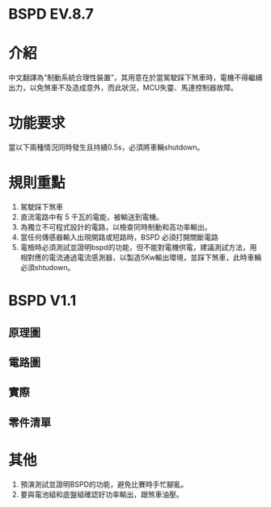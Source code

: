# BSPD EV.8.7

# 介紹

中文翻譯為”制動系統合理性裝置”，其用意在於當駕駛踩下煞車時，電機不得繼續出力，以免煞車不及造成意外，而此狀況，MCU失靈、馬達控制器故障。

# 功能要求

當以下兩種情況同時發生且持續0.5s，必須將車輛shutdown。

# 規則重點

1. 駕駛踩下煞車
2. 直流電路中有 5 千瓦的電能，被輸送到電機。
3. 為獨立不可程式設計的電路，以檢查同時制動和高功率輸出。
4. 當任何傳感器輸入出現開路或短路時，BSPD 必須打開關斷電路
5. 電檢時必須測試並證明bspd的功能，但不能對電機供電，建議測試方法，用相對應的電流通過電流感測器，以製造5Kw輸出環境，並踩下煞車，此時車輛必須shtudown。

# BSPD V1.1

## 原理圖

## 電路圖

## 實際

## 零件清單

# 其他

1. 預演測試並證明BSPD的功能，避免比賽時手忙腳亂。
2. 要與電池組和底盤組確認好功率輸出，跟煞車油壓。